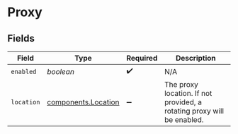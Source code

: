 # Proxy


## Fields

| Field                                                                  | Type                                                                   | Required                                                               | Description                                                            |
| ---------------------------------------------------------------------- | ---------------------------------------------------------------------- | ---------------------------------------------------------------------- | ---------------------------------------------------------------------- |
| `enabled`                                                              | *boolean*                                                              | :heavy_check_mark:                                                     | N/A                                                                    |
| `location`                                                             | [components.Location](../../models/components/location.md)             | :heavy_minus_sign:                                                     | The proxy location. If not provided, a rotating proxy will be enabled. |